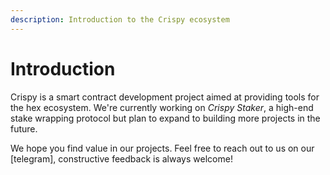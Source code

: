 ```yaml
---
description: Introduction to the Crispy ecosystem
---
```


# Introduction

Crispy is a smart contract development project aimed at providing tools for the hex ecosystem. We're currently working on _Crispy Staker_, a high-end stake wrapping protocol but plan to expand to building more projects in the future.

We hope you find value in our projects. Feel free to reach out to us on our \[telegram], constructive feedback is always welcome!
